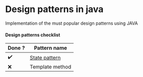 # Design patterns in java
Implementation of the must popular design patterns using JAVA 


#### Design patterns checklist
| Done ?| Pattern name |
|----|----------------|
| :heavy_check_mark: | <a href="https://github.com/MouadZIANI/design-patterns-in-java/tree/1-state-pattern" target="_blank">State pattern</a>|
| :x: | Template method |

